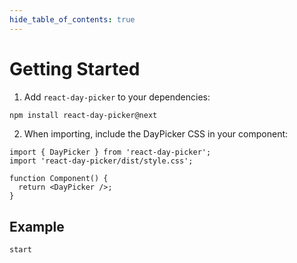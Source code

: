 ```yaml
---
hide_table_of_contents: true
---
```


# Getting Started

1. Add `react-day-picker` to your dependencies:

```bash
npm install react-day-picker@next
```

2. When importing, include the DayPicker CSS in your component:

```tsx
import { DayPicker } from 'react-day-picker';
import 'react-day-picker/dist/style.css';

function Component() {
  return <DayPicker />;
}
```

## Example

```include-example
start
```
